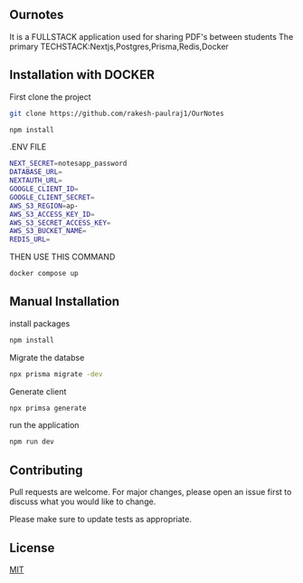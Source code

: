 ## Ournotes

It is a FULLSTACK application used for sharing PDF's between students
The primary TECHSTACK:Nextjs,Postgres,Prisma,Redis,Docker

## Installation with DOCKER

First clone the project

```bash
git clone https://github.com/rakesh-paulraj1/OurNotes
```
```bash
npm install 
```
.ENV FILE

```bash
NEXT_SECRET=notesapp_password
DATABASE_URL=
NEXTAUTH_URL=
GOOGLE_CLIENT_ID=
GOOGLE_CLIENT_SECRET=
AWS_S3_REGION=ap-
AWS_S3_ACCESS_KEY_ID=
AWS_S3_SECRET_ACCESS_KEY=
AWS_S3_BUCKET_NAME=
REDIS_URL=
```
THEN USE THIS COMMAND
```bash
docker compose up
```

## Manual Installation
install packages
```bash
npm install
```
Migrate the databse 
```bash
npx prisma migrate -dev
```
Generate client
```bash
npx primsa generate
```
run the application 
```bash
npm run dev
```

## Contributing

Pull requests are welcome. For major changes, please open an issue first
to discuss what you would like to change.

Please make sure to update tests as appropriate.

## License

[MIT](https://choosealicense.com/licenses/mit/)
